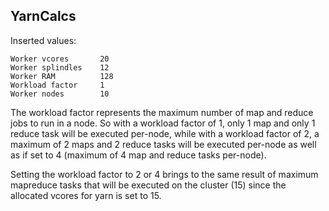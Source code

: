 ## YarnCalcs
Inserted values:
```
Worker vcores		20
Worker splindles	12
Worker RAM			128
Workload factor		1
Worker nodes		10
```

The workload factor represents the maximum number of map and reduce jobs to run in a node. So with a workload factor of 1, only 1 map and only 1 reduce task will be executed per-node, while with a workload factor of 2, a maximum of 2 maps and 2 reduce tasks will be executed per-node as well as if set to 4 (maximum of 4 map and reduce tasks per-node).

Setting the workload factor to 2 or 4 brings to the same result of maximum mapreduce tasks that will be executed on the cluster (15) since the allocated vcores for yarn is set to 15.